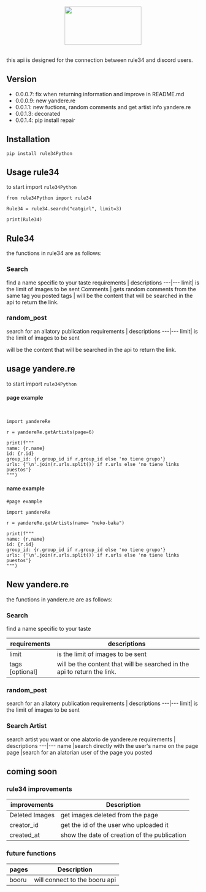 <div align="center">
    <br />
    <p>
       <a href="https://discord.gg/GTJtFGUNV5"><img src="https://upload.wikimedia.org/wikipedia/commons/d/d9/Rule34Logo.png", width="200", height="100">
        </a>
    </p>
    <br />
</div>
this api is designed for the connection between rule34 and discord users.

## Version
- 0.0.0.7: fix when returning information and improve in README.md
- 0.0.0.9: new yandere.re
- 0.0.1.1: new fuctions, random comments and get artist info yandere.re
- 0.0.1.3: decorated
- 0.0.1.4: pip install repair

## Installation
```shell
pip install rule34Python
```
## Usage rule34
to start import ``rule34Python`` 

```shell
from rule34Python import rule34

Rule34 = rule34.search("catgirl", limit=3)

print(Rule34)
```

## Rule34

the functions in rule34 are as follows:

### Search

find a name specific to your taste 
requirements | descriptions
---|---
limit| is the limit of images to be sent
Comments | gets random comments from the same tag you posted 
tags | will be the content that will be searched in the api to return the link.

### random_post

search for an allatory publication
requirements | descriptions
---|---
limit| is the limit of images to be sent

will be the content that will be searched in the api to return the link.
## usage yandere.re

to start import ``rule34Python``
#### page example
```shell


import yandereRe

r = yandereRe.getArtists(page=6)

print(f"""
name: {r.name}
id: {r.id}
group_id: {r.group_id if r.group_id else 'no tiene grupo'}
urls: {'\n'.join(r.urls.split()) if r.urls else 'no tiene links puestos'}
""")
```
#### name example
```shell
#page example

import yandereRe

r = yandereRe.getArtists(name= "neko-baka")

print(f"""
name: {r.name}
id: {r.id}
group_id: {r.group_id if r.group_id else 'no tiene grupo'}
urls: {'\n'.join(r.urls.split()) if r.urls else 'no tiene links puestos'}
""")
```
## New yandere.re

the functions in yandere.re are as follows:

### Search

find a name specific to your taste 

requirements | descriptions
---|---
limit| is the limit of images to be sent
tags [optional]| will be the content that will be searched in the api to return the link.

### random_post

search for an allatory publication
requirements | descriptions
---|---
limit| is the limit of images to be sent

### Search Artist

search artist you want or one alatorio de yandere.re 
requirements | descriptions
---|---
name |search directly with the user's name on the page
page |search for an alatorian user of the page you posted

## coming soon

### rule34 improvements

improvements | Description
---|---
Deleted Images | get images deleted from the page
 creator_id | get the id of the user who uploaded it
 created_at | show the date of creation of the publication
 
### future functions

pages | Description
---|---
booru | will connect to the booru api